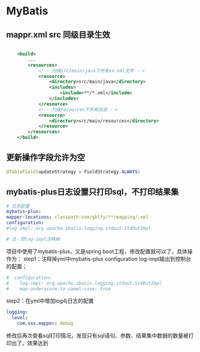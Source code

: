 # MyBatis

## mappr.xml src 同级目录生效

```xml

    <build>
        ...
        <resources>
            <!-- 扫描src/main/java下所有xx.xml文件 -->
            <resource>
                <directory>src/main/java</directory>
                <includes>
                    <include>**/*.xml</include>
                </includes>
            </resource>
            <!-- 扫描resources下所有资源 -->
            <resource>
                <directory>src/main/resources</directory>
            </resource>
        </resources>
    </build>
```

## 更新操作字段允许为空

```java
@TableField(updateStrategy = FieldStrategy.ALWAYS)
```


## mybatis-plus日志设置只打印sql，不打印结果集
```yaml
# 日志配置
mybatis-plus:
mapper-locations: classpath:com/gblfy/**/mapping/.xml
configuration:
#log-impl: org.apache.ibatis.logging.stdout.StdOutImpl

# 注：把log-impl注释掉
```

项目中使用了mybatis-plus，又是spring boot工程，修改配置就可以了，具体操作为：
step1：注释掉yml中mybatis-plus configuration log-impl输出到控制台的配置；

```yaml
#  configuration:
#    log-impl: org.apache.ibatis.logging.stdout.StdOutImpl
#    map-underscore-to-camel-case: true
```

step2：在yml中增加log4j日志的配置

```yaml
logging:
  level:
    com.xxx.mapper: debug
```

修改后再次查看sql打印情况，发现只有sql语句、参数、结果集中数据的数量被打印出了，效果达到
